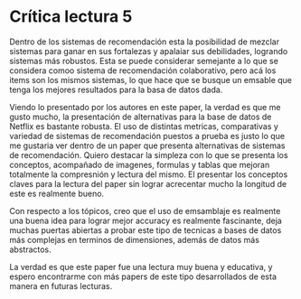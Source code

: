# Crítica lectura 5
Dentro de los sistemas de recomendación esta la posibilidad de mezclar sistemas para ganar en sus fortalezas y apalaiar sus debilidades, logrando sistemas más robustos. Esta se puede considerar semejante a lo que se considera comoo sistema de recomendación colaborativo, pero acá los items son los mismos sistemas, lo que hace que se busque un emsable que tenga los mejores resultados para la basa de datos dada.

Viendo lo presentado por los autores en este paper, la verdad es que me gusto mucho, la presentación de alternativas para la base de datos de Netflix es bastante robusta. El uso de distintas metricas, comparativas y variedad de sistemas de recomendación puestos a prueba es justo lo que me gustaria ver dentro de un paper que presenta alternativas de sistemas de recomendación.
Quiero destacar la simpleza con lo que se presenta los conceptos, acompañado de imagenes, formulas y tablas que mejoran totalmente la compresnión y lectura del mismo. El presentar los conceptos claves para la lectura del paper sin lograr acrecentar mucho la longitud de este es realmente bueno.

Con respecto a los tópicos, creo que el uso de emsamblaje es realmente una buena idea para lograr mejor accuracy es realmente fascinante, deja muchas puertas abiertas a probar este tipo de tecnicas a bases de datos más complejas en terminos de dimensiones, además de datos más abstractos. 

La verdad es que este paper fue una lectura muy buena y educativa, y espero encontrarme con más papers de este tipo desarrollados de esta manera en futuras lecturas.

